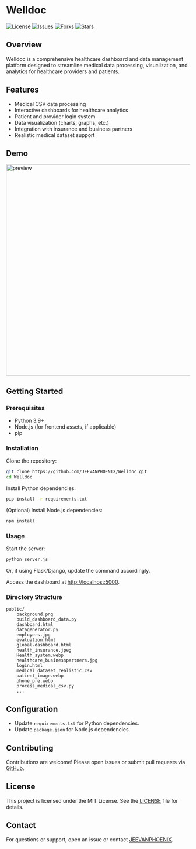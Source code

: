 # Welldoc

[![License](https://img.shields.io/github/license/JEEVANPHOENIX/Welldoc)](LICENSE)
[![Issues](https://img.shields.io/github/issues/JEEVANPHOENIX/Welldoc)](https://github.com/JEEVANPHOENIX/Welldoc/issues)
[![Forks](https://img.shields.io/github/forks/JEEVANPHOENIX/Welldoc)](https://github.com/JEEVANPHOENIX/Welldoc/network/members)
[![Stars](https://img.shields.io/github/stars/JEEVANPHOENIX/Welldoc)](https://github.com/JEEVANPHOENIX/Welldoc/stargazers)

## Overview

Welldoc is a comprehensive healthcare dashboard and data management platform designed to streamline medical data processing, visualization, and analytics for healthcare providers and patients.

## Features

- Medical CSV data processing
- Interactive dashboards for healthcare analytics
- Patient and provider login system
- Data visualization (charts, graphs, etc.)
- Integration with insurance and business partners
- Realistic medical dataset support

## Demo

<img width="1032" height="578" alt="preview" src="https://github.com/user-attachments/assets/afd5bf4c-7d7b-4e21-a5f0-20b181a224c4" />


## Getting Started

### Prerequisites

- Python 3.9+
- Node.js (for frontend assets, if applicable)
- pip

### Installation

Clone the repository:

```sh
git clone https://github.com/JEEVANPHOENIX/Welldoc.git
cd Welldoc
```

Install Python dependencies:

```sh
pip install -r requirements.txt
```

(Optional) Install Node.js dependencies:

```sh
npm install
```

### Usage

Start the server:

```sh
python server.js
```

Or, if using Flask/Django, update the command accordingly.

Access the dashboard at [http://localhost:5000](http://localhost:5000).

### Directory Structure

```
public/
    background.png
    build_dashboard_data.py
    dashboard.html
    datagenerator.py
    employers.jpg
    evaluation.html
    global-dashboard.html
    health_insurance.jpeg
    Health_system.webp
    healthcare_businesspartners.jpg
    login.html
    medical_dataset_realistic.csv
    patient_image.webp
    phone_pre.webp
    process_medical_csv.py
    ...
```

## Configuration

- Update `requirements.txt` for Python dependencies.
- Update `package.json` for Node.js dependencies.

## Contributing

Contributions are welcome! Please open issues or submit pull requests via [GitHub](https://github.com/JEEVANPHOENIX/Welldoc).

## License

This project is licensed under the MIT License. See the [LICENSE](LICENSE) file for details.

## Contact

For questions or support, open an issue or contact [JEEVANPHOENIX](https://github.com/JEEVANPHOENIX).
